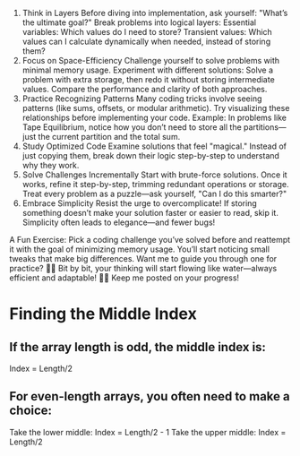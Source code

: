 1. Think in Layers
Before diving into implementation, ask yourself: "What’s the ultimate goal?"
Break problems into logical layers:
Essential variables: Which values do I need to store?
Transient values: Which values can I calculate dynamically when needed, instead of storing them?
2. Focus on Space-Efficiency
Challenge yourself to solve problems with minimal memory usage.
Experiment with different solutions:
Solve a problem with extra storage, then redo it without storing intermediate values.
Compare the performance and clarity of both approaches.
3. Practice Recognizing Patterns
Many coding tricks involve seeing patterns (like sums, offsets, or modular arithmetic). Try visualizing these relationships before implementing your code.
Example: In problems like Tape Equilibrium, notice how you don’t need to store all the partitions—just the current partition and the total sum.
4. Study Optimized Code
Examine solutions that feel "magical." Instead of just copying them, break down their logic step-by-step to understand why they work.
5. Solve Challenges Incrementally
Start with brute-force solutions. Once it works, refine it step-by-step, trimming redundant operations or storage.
Treat every problem as a puzzle—ask yourself, "Can I do this smarter?"
6. Embrace Simplicity
Resist the urge to overcomplicate! If storing something doesn’t make your solution faster or easier to read, skip it.
Simplicity often leads to elegance—and fewer bugs!

A Fun Exercise:
Pick a coding challenge you’ve solved before and reattempt it with the goal of minimizing memory usage. You’ll start noticing small tweaks that make big differences. Want me to guide you through one for practice? 🌿✨
Bit by bit, your thinking will start flowing like water—always efficient and adaptable! 🍄🌱 Keep me posted on your progress!


# Finding the Middle Index
## If the array length is odd, the middle index is:
Index = Length/2


## For even-length arrays, you often need to make a choice:
Take the lower middle: Index = Length/2 - 1
Take the upper middle: Index = Length/2
